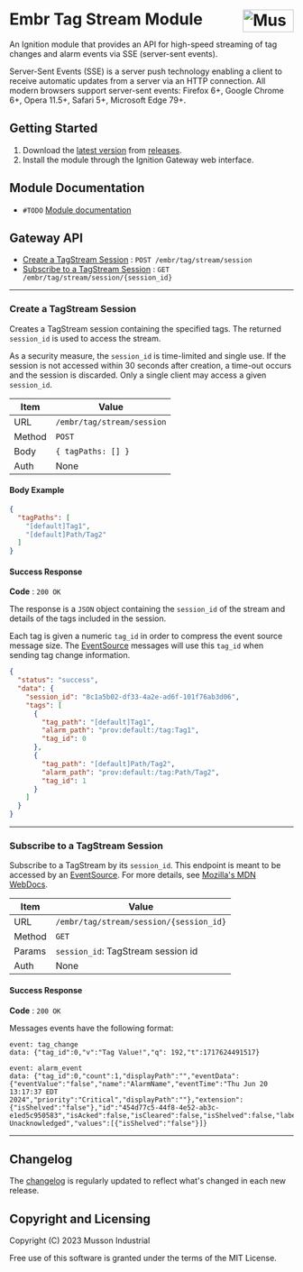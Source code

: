 # Embr Tag Stream Module [<img src="https://cdn.mussonindustrial.com/files/public/images/emblem.svg" alt="Musson Industrial Logo" width="90" height="40" align="right">][embr]

An Ignition module that provides an API for high-speed streaming of tag changes and alarm events via SSE (server-sent events).

Server-Sent Events (SSE) is a server push technology enabling a client to receive automatic updates from a server via an HTTP connection.
All modern browsers support server-sent events: Firefox 6+, Google Chrome 6+, Opera 11.5+, Safari 5+, Microsoft Edge 79+.

## Getting Started
1. Download the [latest version] from [releases].
2. Install the module through the Ignition Gateway web interface.

## Module Documentation
- `#TODO` [Module documentation][documentation]

## Gateway API

* [Create a TagStream Session](#Create-a-TagStream) : `POST /embr/tag/stream/session`
* [Subscribe to a TagStream Session](#Subscribe-to-a-TagStream) : `GET /embr/tag/stream/session/{session_id}`

---
### Create a TagStream Session

Creates a TagStream session containing the specified tags.
The returned `session_id` is used to access the stream.

As a security measure, the `session_id` is time-limited and single use.
If the session is not accessed within 30 seconds after creation, a time-out occurs and the session is discarded.
Only a single client may access a given `session_id`.


| Item   | Value                      |
|--------|----------------------------|
| URL    | `/embr/tag/stream/session` |
| Method | `POST`                     |
| Body   | `{ tagPaths: [] }`         |
| Auth   | None                       |

#### Body Example
```json
{
  "tagPaths": [
    "[default]Tag1",
    "[default]Path/Tag2"
  ]
}
```

#### Success Response

**Code** : `200 OK`

The response is a `JSON` object containing the `session_id` of the stream and details of the tags included in the session.

Each tag is given a numeric `tag_id` in order to compress the event source message size.
The [EventSource] messages will use this `tag_id` when sending tag change information.

```json
{
  "status": "success",
  "data": {
    "session_id": "8c1a5b02-df33-4a2e-ad6f-101f76ab3d06",
    "tags": [
      {
        "tag_path": "[default]Tag1",
        "alarm_path": "prov:default:/tag:Tag1",
        "tag_id": 0
      },
      {
        "tag_path": "[default]Path/Tag2",
        "alarm_path": "prov:default:/tag:Path/Tag2",
        "tag_id": 1
      }
    ]
  }
}
```

---
### Subscribe to a TagStream Session

Subscribe to a TagStream by its `session_id`.
This endpoint is meant to be accessed by an [EventSource].
For more details, see [Mozilla's MDN WebDocs](https://developer.mozilla.org/en-US/docs/Web/API/EventSource).

| Item   | Value                                   |
|--------|-----------------------------------------|
| URL    | `/embr/tag/stream/session/{session_id}` |
| Method | `GET`                                   |
| Params | `session_id`: TagStream session id      |
| Auth   | None                                    |

#### Success Response

**Code** : `200 OK`

Messages events have the following format:

```
event: tag_change
data: {"tag_id":0,"v":"Tag Value!","q": 192,"t":1717624491517}

event: alarm_event
data: {"tag_id":0,"count":1,"displayPath":"","eventData":{"eventValue":"false","name":"AlarmName","eventTime":"Thu Jun 20 13:17:37 EDT 2024","priority":"Critical","displayPath":""},"extension":{"isShelved":"false"},"id":"454d77c5-44f8-4e52-ab3c-e1ed5c950583","isAcked":false,"isCleared":false,"isShelved":false,"label":"AlarmName","name":"AlarmName","notes":"","priority":"Critical","source":"prov:default:/tag:Tag1:/alm:AlarmName","state":"Active, Unacknowledged","values":[{"isShelved":"false"}]}
```


---
## Changelog

The [changelog](https://github.com/mussonindustrial/embr/blob/main/modules/embr-chart-js/CHANGELOG.md) is regularly updated to reflect what's changed in each new release.

## Copyright and Licensing

Copyright (C) 2023 Musson Industrial

Free use of this software is granted under the terms of the MIT License.

[embr]: https://github.com/mussonindustrial/embr
[releases]: https://github.com/mussonindustrial/embr/releases
[documentation]: https://docs.mussonindustrial.com/
[latest version]: https://github.com/mussonindustrial/embr/releases/download/embr-chart-js-0.1.3-SNAPSHOT/Embr-Chartjs-module.modl
[EventSource]: https://developer.mozilla.org/en-US/docs/Web/API/EventSource
